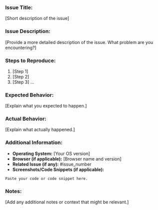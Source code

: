 ### Issue Title:
[Short description of the issue]

### Issue Description:
[Provide a more detailed description of the issue. What problem are you encountering?]

### Steps to Reproduce:
1. [Step 1]
2. [Step 2]
3. [Step 3]
   ...

### Expected Behavior:
[Explain what you expected to happen.]

### Actual Behavior:
[Explain what actually happened.]

### Additional Information:
- **Operating System:** [Your OS version]
- **Browser (if applicable):** [Browser name and version]
- **Related Issue (if any):** #issue_number
- **Screenshots/Code Snippets (if applicable):**

```plaintext
Paste your code or code snippet here.
```

### Notes:
[Add any additional notes or context that might be relevant.]